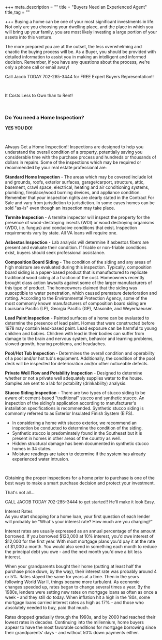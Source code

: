 +++
meta_description = ""
title = "Buyers Need an Experienced Agent"
title_tag = ""

+++
Buying a home can be one of your most significant investments in life. Not only are you choosing your dwelling place, and the place in which you will bring up your family, you are most likely investing a large portion of your assets into this venture.

The more prepared you are at the outset, the less overwhelming and chaotic the buying process will be. As a Buyer, you should be provided with detailed information to assist you in making an intelligent and informed decision. Remember, if you have any questions about the process, we're only a phone call or email away!

Call Jacob TODAY 702-285-3444 for FREE Expert Buyers Representation!!

​

It Costs Less to Own than to Rent!

​

### Do You need a Home Inspection?

**YES YOU DO!**

​

Always Get a Home Inspection!! Inspections are designed to help you understand the overall condition of a property, potentially saving you considerable time with the purchase process and hundreds or thousands of dollars in repairs. Some of the inspections which may be required or recommended by your real estate professional are:

**Standard Home Inspection** - The areas which may be covered include lot and grounds, roofs, exterior surfaces, garage/carport, structure, attic, basement, crawl space, electrical, heating and air conditioning systems, plumbing, fireplace/wood burning devices, and appliance condition. Remember that your inspection rights are clearly stated in the Contract For Sale and vary from jurisdiction to jurisdiction. In some cases homes can be sold "as-is" even though an inspection may take place.  
  
**Termite Inspection** - A termite inspector will inspect the property for the presence of wood-destroying insects (WDI) or wood destroying organisms (WDO, i.e. fungus) and conducive conditions that exist. Inspection requirements vary by state. All VA loans will require one.  
  
**Asbestos Inspection** - Lab analysis will determine if asbestos fibers are present and evaluate their condition. If friable or non-friable conditions exist, buyers should seek professional assistance.

**Composition Board Siding** - The condition of the siding and any areas of high moisture are evaluated during this inspection. Typically, composition board siding is a paper-based product that is manufactured to replicate traditional wood siding at a fraction of the cost. Homeowners recently brought class action lawsuits against some of the larger manufacturers of this type of product. The homeowners claimed that the siding was susceptible to water penetration, which caused premature deterioration and rotting. According to the Environmental Protection Agency, some of the most commonly known manufacturers of composition board siding are Louisiana Pacific (LP), Georgia Pacific (GP), Masonite, and Weyerhaeuser.  
  
**Lead Paint Inspection** - Painted surfaces of a home can be evaluated to determine the presence of lead paint. Homes that were constructed before 1978 may contain lead-based paint. Lead exposure can be harmful to young children and babies. Children with lead in their bodies can suffer from damage to the brain and nervous system, behavior and learning problems, slowed growth, hearing problems, and headaches.  
  
**Pool/Hot Tub Inspection** - Determines the overall condition and operability of a pool and/or hot tub's equipment. Additionally, the condition of the pool deck will be inspected for deterioration and/or other noticeable defects.  
  
**Private Well Flow and Potability Inspection** - Designed to determine whether or not a private well adequately supplies water to the house. Samples are sent to a lab for potability (drinkability) analysis.  
  
**Stucco Siding Inspection** - There are two types of stucco siding to be aware of: cement-based "traditional" stucco and synthetic stucco. An inspection of the siding's application according to manufacturer's installation specifications is recommended. Synthetic stucco siding is commonly referred to as Exterior Insulated Finish System (EIFS).

* In considering a home with stucco exterior, we recommend an inspection be conducted to determine the condition of the siding.
* Synthetic stucco is predominately found in the Southeast but it is present in homes in other areas of the country as well.
* Hidden structural damage has been documented in synthetic stucco homes in 34 states.
* Moisture readings are taken to determine if the system has already experienced water intrusion.

​

Obtaining the proper inspections for a home prior to purchase is one of the best ways to make a smart purchase decision and protect your investment.

That's not all...

CALL JACOB TODAY 702-285-3444 to get started!! He'll make it look Easy.

Interest Rates  
As you start shopping for a home loan, your first question of each lender will probably be "What's your interest rate? How much are you charging?"

Interest rates are usually expressed as an annual percentage of the amount borrowed. If you borrowed $120,000 at 10% interest, you'd owe interest of $12,000 for the first year. With most mortgage plans you'd pay it at the rate of $1,000 a month. You would also send in something each month to reduce the principal debt you owe - and the next month you'd owe a bit less interest.

When your grandparents bought their home (putting at least half the purchase price down, by the way), their interest rate was probably around 4 or 5%. Rates stayed the same for years at a time. Then in the years following World War II, things became more turbulent. As economic changes speeded up, rates began to change several times a year. By the 1980s, lenders were setting new rates on mortgage loans as often as once a week - and they still do today. When inflation hit a high in the '80s, some mortgage loans carried interest rates as high as 17% - and those who absolutely needed to buy, paid that much.

Rates dropped gradually through the 1990s, and by 2000 had reached their lowest rates in decades. Continuing into the millennium, home buyers appear to have the most favorable conditions for mortgage borrowing since their grandparents' days - and without 50% down payments either.

​